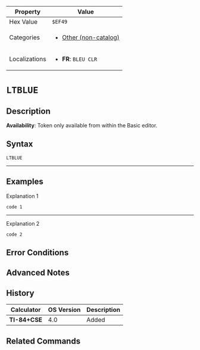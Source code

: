 | Property      | Value |
|---------------|-------|
| Hex Value     | `$EF49`|
| Categories    | <ul><li>[Other (non-catalog)](<../categories/Other (non-catalog).md>)</li></ul> |
| Localizations | <ul><li><b>FR</b>: `BLEU CLR`</li></ul> |

# `LTBLUE`

## Description



<b>Availability</b>: Token only available from within the Basic editor.

## Syntax
`LTBLUE`

<hr>

## Examples

Explanation 1
```ti-basic
code 1
```
---
Explanation 2
```ti-basic
code 2
```

## Error Conditions


## Advanced Notes


## History
| Calculator | OS Version | Description |
|------------|------------|-------------|
| <b>TI-84+CSE</b> | 4.0 | Added

## Related Commands

    